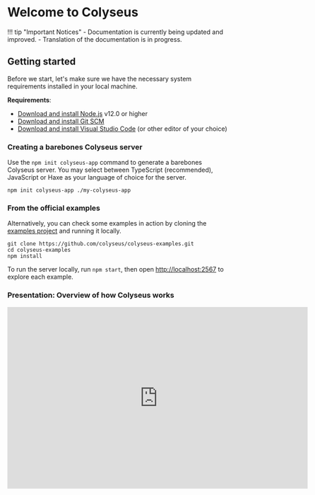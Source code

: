 # Welcome to Colyseus

!!! tip "Important Notices"
    - Documentation is currently being updated and improved.
    - Translation of the documentation is in progress.



## Getting started

Before we start, let's make sure we have the necessary system requirements installed in your local machine.

**Requirements**:

- [Download and install Node.js](https://nodejs.org/) v12.0 or higher
- [Download and install Git SCM](https://git-scm.com/downloads)
- [Download and install Visual Studio Code](https://code.visualstudio.com/) (or other editor of your choice)

### Creating a barebones Colyseus server

Use the `npm init colyseus-app` command to generate a barebones Colyseus server. You may select between TypeScript (recommended), JavaScript or Haxe as your language of choice for the server.

```
npm init colyseus-app ./my-colyseus-app
```

### From the official examples

Alternatively, you can check some examples in action by cloning the [examples project](https://github.com/colyseus/colyseus-examples) and running it locally.

```
git clone https://github.com/colyseus/colyseus-examples.git
cd colyseus-examples
npm install
```

To run the server locally, run `npm start`, then open [http://localhost:2567](http://localhost:2567) to explore each example.

### Presentation: Overview of how Colyseus works

<center>
  <iframe src="https://docs.google.com/presentation/d/e/2PACX-1vSjJtmU-SIkng_bFQ5z1000M6nPSoAoQL54j0Y_Cbg7R5tRe9FXLKaBmcKbY_iyEpnMqQGDjx_335QJ/embed?start=false&loop=false&delayms=3000" frameborder="0" width="680" height="411" allowfullscreen="true" mozallowfullscreen="true" webkitallowfullscreen="true"></iframe>
</center>
